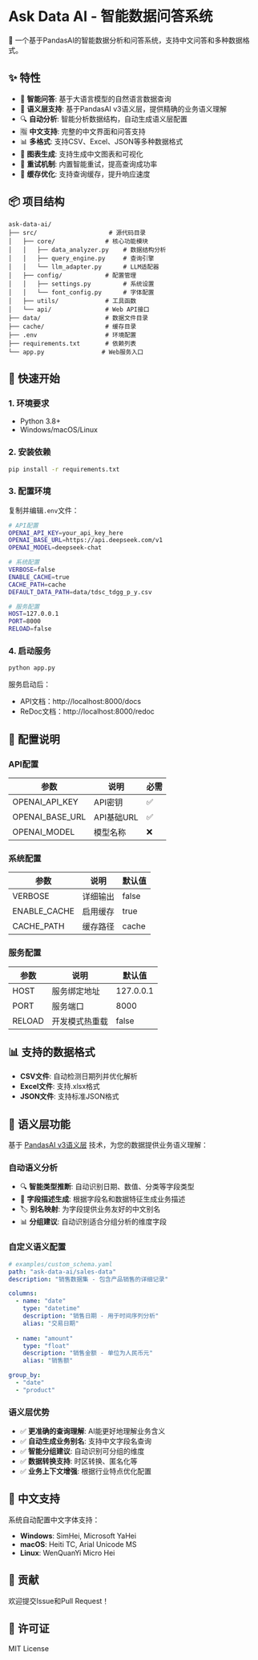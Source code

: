 # Ask Data AI - 智能数据问答系统

🤖 一个基于PandasAI的智能数据分析和问答系统，支持中文问答和多种数据格式。

## ✨ 特性

- 🧠 **智能问答**: 基于大语言模型的自然语言数据查询
- 🎯 **语义层支持**: 基于PandasAI v3语义层，提供精确的业务语义理解
- 🔍 **自动分析**: 智能分析数据结构，自动生成语义层配置
- 🈯 **中文支持**: 完整的中文界面和问答支持
- 📊 **多格式**: 支持CSV、Excel、JSON等多种数据格式
- 🎨 **图表生成**: 支持生成中文图表和可视化
- 🔄 **重试机制**: 内置智能重试，提高查询成功率
- 💾 **缓存优化**: 支持查询缓存，提升响应速度

## 📦 项目结构

```
ask-data-ai/
├── src/                    # 源代码目录
│   ├── core/              # 核心功能模块
│   │   ├── data_analyzer.py    # 数据结构分析
│   │   ├── query_engine.py     # 查询引擎
│   │   └── llm_adapter.py      # LLM适配器
│   ├── config/            # 配置管理
│   │   ├── settings.py         # 系统设置
│   │   └── font_config.py      # 字体配置
│   ├── utils/             # 工具函数
│   └── api/               # Web API接口
├── data/                  # 数据文件目录
├── cache/                 # 缓存目录
├── .env                   # 环境配置
├── requirements.txt       # 依赖列表
└── app.py                # Web服务入口
```

## 🚀 快速开始

### 1. 环境要求

- Python 3.8+
- Windows/macOS/Linux

### 2. 安装依赖

```bash
pip install -r requirements.txt
```

### 3. 配置环境

复制并编辑`.env`文件：

```bash
# API配置
OPENAI_API_KEY=your_api_key_here
OPENAI_BASE_URL=https://api.deepseek.com/v1
OPENAI_MODEL=deepseek-chat

# 系统配置
VERBOSE=false
ENABLE_CACHE=true
CACHE_PATH=cache
DEFAULT_DATA_PATH=data/tdsc_tdgg_p_y.csv

# 服务配置
HOST=127.0.0.1
PORT=8000
RELOAD=false
```

### 4. 启动服务

```bash
python app.py
```

服务启动后：
- API文档：http://localhost:8000/docs
- ReDoc文档：http://localhost:8000/redoc

## 🔧 配置说明

### API配置

| 参数 | 说明 | 必需 |
|------|------|------|
| OPENAI_API_KEY | API密钥 | ✅ |
| OPENAI_BASE_URL | API基础URL | ✅ |
| OPENAI_MODEL | 模型名称 | ❌ |

### 系统配置

| 参数 | 说明 | 默认值 |
|------|------|--------|
| VERBOSE | 详细输出 | false |
| ENABLE_CACHE | 启用缓存 | true |
| CACHE_PATH | 缓存路径 | cache |

### 服务配置

| 参数 | 说明 | 默认值 |
|------|------|--------|
| HOST | 服务绑定地址 | 127.0.0.1 |
| PORT | 服务端口 | 8000 |
| RELOAD | 开发模式热重载 | false |

## 📊 支持的数据格式

- **CSV文件**: 自动检测日期列并优化解析
- **Excel文件**: 支持.xlsx格式
- **JSON文件**: 支持标准JSON格式

## 🎯 语义层功能

基于 [PandasAI v3语义层](https://docs.pandas-ai.com/v3/semantic-layer/new) 技术，为您的数据提供业务语义理解：

### 自动语义分析
- 🔍 **智能类型推断**: 自动识别日期、数值、分类等字段类型
- 📝 **字段描述生成**: 根据字段名和数据特征生成业务描述
- 🏷️ **别名映射**: 为字段提供业务友好的中文别名
- 📊 **分组建议**: 自动识别适合分组分析的维度字段

### 自定义语义配置
```yaml
# examples/custom_schema.yaml
path: "ask-data-ai/sales-data"
description: "销售数据集 - 包含产品销售的详细记录"

columns:
  - name: "date"
    type: "datetime"
    description: "销售日期 - 用于时间序列分析"
    alias: "交易日期"
    
  - name: "amount"
    type: "float"
    description: "销售金额 - 单位为人民币元"
    alias: "销售额"

group_by:
  - "date"
  - "product"
```

### 语义层优势
- ✅ **更准确的查询理解**: AI能更好地理解业务含义
- ✅ **自动生成业务别名**: 支持中文字段名查询
- ✅ **智能分组建议**: 自动识别可分组的维度
- ✅ **数据转换支持**: 时区转换、匿名化等
- ✅ **业务上下文增强**: 根据行业特点优化配置

## 🎨 中文支持

系统自动配置中文字体支持：

- **Windows**: SimHei, Microsoft YaHei
- **macOS**: Heiti TC, Arial Unicode MS
- **Linux**: WenQuanYi Micro Hei

## 🤝 贡献

欢迎提交Issue和Pull Request！

## 📄 许可证

MIT License